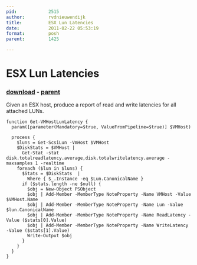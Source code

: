 ```yaml
---
pid:            2515
author:         rvdnieuwendijk
title:          ESX Lun Latencies
date:           2011-02-22 05:53:19
format:         posh
parent:         1425

---
```


# ESX Lun Latencies

### [download](//scripts/2515.ps1) - [parent](//scripts/1425.md)

Given an ESX host, produce a report of read and write latencies for all attached LUNs.

```posh
function Get-VMHostLunLatency {
  param([parameter(Mandatory=$true, ValueFromPipeline=$true)] $VMHost)

  process {
    $luns = Get-ScsiLun -VmHost $VMHost
    $DiskStats = $VMHost |
      Get-Stat -stat disk.totalreadlatency.average,disk.totalwritelatency.average -maxsamples 1 -realtime 
    foreach ($lun in $luns) {
      $Stats = $DiskStats  |
        Where { $_.Instance -eq $Lun.CanonicalName }
      if ($stats.length -ne $null) {
        $obj = New-Object PSObject
        $obj | Add-Member -MemberType NoteProperty -Name VMHost -Value $VMHost.Name
        $obj | Add-Member -MemberType NoteProperty -Name Lun -Value $lun.CanonicalName
        $obj | Add-Member -MemberType NoteProperty -Name ReadLatency -Value ($stats[0].Value)
        $obj | Add-Member -MemberType NoteProperty -Name WriteLatency -Value ($stats[1].Value)
        Write-Output $obj
      }
    }
  }
}
```
